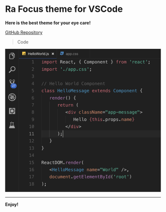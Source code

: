 # Ra Focus theme for VSCode

**Here is the best theme for your eye care!**

[GitHub Repository](https://github.com/rahmanyerli/ra-focus)

> Code

![Screen Shot-III](./images/code.png)

---

**Enjoy!**
